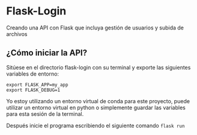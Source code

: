 # Flask-Login
Creando una API con Flask que incluya gestión de usuarios y subida de archivos

## ¿Cómo iniciar la API?



Sitúese en el directorio flask-login con su terminal y exporte las siguientes variables de entorno:

```
export FLASK_APP=my_app
export FLASK_DEBUG=1
```
Yo estoy utilizando un entorno virtual de conda para este proyecto, puede utilizar un entorno virtual en python o simplemente guardar las variables para esta sesión de la terminal.

Después inicie el programa escribiendo el siguiente comando `flask run`




